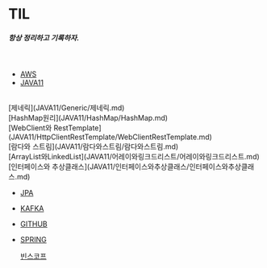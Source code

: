 # TIL

##### 항상 정리하고 기록하자.

<br/>

* [AWS](AWS)
* [JAVA11](JAVA11)
<br/>
  [제네릭](JAVA11/Generic/제네릭.md)
<br/>
  [HashMap원리](JAVA11/HashMap/HashMap.md)
<br/>
  [WebClient와 RestTemplate](JAVA11/HttpClientRestTemplate/WebClientRestTemplate.md)
<br/>
  [람다와 스트림](JAVA11/람다와스트림/람다와스트림.md)
<br/>
  [ArrayList와LinkedList](JAVA11/어레이와링크드리스트/어레이와링크드리스트.md)
<br/>
  [인터페이스와 추상클래스](JAVA11/인터페이스와추상클래스/인터페이스와추상클래스.md)
<br/> 


* [JPA](JPA)


* [KAFKA](KAFKA)
* [GITHUB](GITHUB)

* [SPRING](SPRING)
    
    [빈스코프](SPRING/BeanScope)